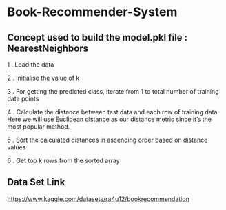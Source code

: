 # Book-Recommender-System
## Concept used to build the model.pkl file : NearestNeighbors
1 . Load the data

2 . Initialise the value of k

3 . For getting the predicted class, iterate from 1 to total number of training data points

4 . Calculate the distance between test data and each row of training data. Here we will use Euclidean distance as our distance metric since it’s the most popular method.

5 . Sort the calculated distances in ascending order based on distance values

6 . Get top k rows from the sorted array

## Data Set Link
https://www.kaggle.com/datasets/ra4u12/bookrecommendation
